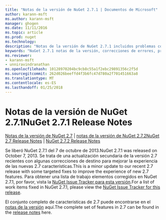 ```yaml
---
title: "Notas de la versión de NuGet 2.7.1 | Documentos de Microsoft"
author: karann-msft
ms.author: karann-msft
manager: ghogen
ms.date: 11/11/2016
ms.topic: article
ms.prod: nuget
ms.technology: 
description: "Notas de la versión de NuGet 2.7.1 incluidos problemas conocidos, correcciones de errores, las funciones agregadas y dcr."
keywords: "NuGet 2.7.1 notas de la versión, correcciones de errores, problemas, conocidos agregan características, DCR"
ms.reviewer:
- karann-msft
- unniravindranathan
ms.openlocfilehash: 10128970204bc9cb8c55a1f2ebc29891356c2f5d
ms.sourcegitcommit: 262d026beeffd4f3b6fc47d780a2f701451663a8
ms.translationtype: MT
ms.contentlocale: es-ES
ms.lasthandoff: 01/25/2018
---
```

# <a name="nuget-271-release-notes"></a><span data-ttu-id="238ac-104">Notas de la versión de NuGet 2.7.1</span><span class="sxs-lookup"><span data-stu-id="238ac-104">NuGet 2.7.1 Release Notes</span></span>

<span data-ttu-id="238ac-105">[Notas de la versión de NuGet 2.7](../release-notes/nuget-2.7.md) | [notas de la versión de NuGet 2.7.2](../release-notes/nuget-2.7.2.md)</span><span class="sxs-lookup"><span data-stu-id="238ac-105">[NuGet 2.7 Release Notes](../release-notes/nuget-2.7.md) | [NuGet 2.7.2 Release Notes](../release-notes/nuget-2.7.2.md)</span></span>

<span data-ttu-id="238ac-106">Se liberó NuGet 2.7.1 del 7 de octubre de 2013.</span><span class="sxs-lookup"><span data-stu-id="238ac-106">NuGet 2.7.1 was released on October 7, 2013.</span></span>  <span data-ttu-id="238ac-107">Se trata de una actualización secundaria de la versión 2.7 recientes con algunas correcciones de destino para mejorar la experiencia de las nuevas 2.7 características.</span><span class="sxs-lookup"><span data-stu-id="238ac-107">This is a minor update to our recent 2.7 release with some targeted fixes to improve the experience of new 2.7 features.</span></span> <span data-ttu-id="238ac-108">Para obtener una lista de trabajo elementos corregidos en NuGet 2.7.1, por favor, vista la [NuGet Issue Tracker para esta versión](http://nuget.codeplex.com/workitem/list/advanced?keyword=&status=Closed&type=All&priority=All&release=NuGet%202.7.1&assignedTo=All&component=All&sortField=LastUpdatedDate&sortDirection=Descending&page=0).</span><span class="sxs-lookup"><span data-stu-id="238ac-108">For a list of work items fixed in NuGet 2.7.1, please view the [NuGet Issue Tracker for this release](http://nuget.codeplex.com/workitem/list/advanced?keyword=&status=Closed&type=All&priority=All&release=NuGet%202.7.1&assignedTo=All&component=All&sortField=LastUpdatedDate&sortDirection=Descending&page=0).</span></span>

<span data-ttu-id="238ac-109">El conjunto completo de características de 2.7 puede encontrarse en el [notas de la versión](../release-notes/nuget-2.7.md) aquí.</span><span class="sxs-lookup"><span data-stu-id="238ac-109">The complete set of features in 2.7 can be found in the [release notes](../release-notes/nuget-2.7.md) here.</span></span>
